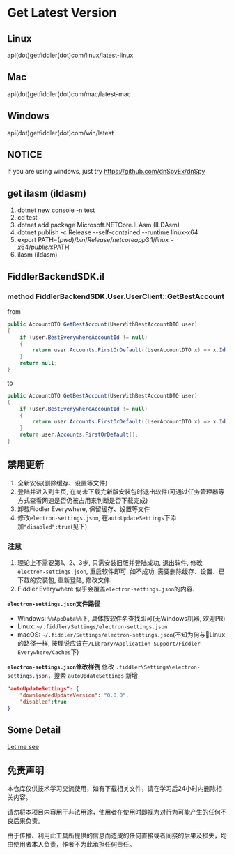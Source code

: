 # Get Latest Version

## Linux
api(dot)getfiddler(dot)com/linux/latest-linux

## Mac
api(dot)getfiddler(dot)com/mac/latest-mac

## Windows
api(dot)getfiddler(dot)com/win/latest

## NOTICE

If you are using windows, just try https://github.com/dnSpyEx/dnSpy
## get ilasm (ildasm)

1. dotnet new console -n test
2. cd test
3. dotnet add package Microsoft.NETCore.ILAsm (ILDAsm)
4. dotnet publish -c Release --self-contained --runtime linux-x64
5. export PATH=$(pwd)/bin/Release/netcoreapp3.1/linux-x64/publish:$PATH
6. ilasm (ildasm)

## FiddlerBackendSDK.il

### method FiddlerBackendSDK.User.UserClient::GetBestAccount

from
```c#
public AccountDTO GetBestAccount(UserWithBestAccountDTO user)
{
	if (user.BestEverywhereAccountId != null)
	{
		return user.Accounts.FirstOrDefault((UserAccountDTO x) => x.Id == user.BestEverywhereAccountId.Value);
	}
	return null;
}
```
to
```c#
public AccountDTO GetBestAccount(UserWithBestAccountDTO user)
{
	if (user.BestEverywhereAccountId != null)
	{
		return user.Accounts.FirstOrDefault((UserAccountDTO x) => x.Id == user.BestEverywhereAccountId.Value);
	}
	return user.Accounts.FirstOrDefault();
}
```

## 禁用更新
1. 全新安装(删除缓存、设置等文件)
2. 登陆并进入到主页, 在尚未下载完新版安装包时退出软件(可通过任务管理器等方式查看网速是否仍被占用来判断是否下载完成)
3. 卸载Fiddler Everywhere, 保留缓存、设置等文件
4. 修改`electron-settings.json`, 在`autoUpdateSettings`下添加`"disabled":true`(见下)
### 注意
1. 理论上不需要第1、2、3步, 只需安装旧版并登陆成功, 退出软件, 修改`electron-settings.json`, 重启软件即可. 如不成功, 需要删除缓存、设置、已下载的安装包, 重新登陆, 修改文件.
2. Fiddler Everywhere 似乎会覆盖`electron-settings.json`的内容.

**`electron-settings.json`文件路径**
- Windows: `%%AppData%%`下, 具体按软件名查找即可(无Windows机器, 欢迎PR)
- Linux: `~/.fiddler/Settings/electron-settings.json`
- macOS: `~/.fiddler/Settings/electron-settings.json`(不知为何与Linux的路径一样, 按理说应该在`/Library/Application Support/Fiddler Everywhere/Caches`下)
  
**`electron-settings.json`修改样例**
修改 `.fiddler\Settings\electron-settings.json`，搜索 `autoUpdateSettings` 新增
```json
"autoUpdateSettings": {
    "downloadedUpdateVersion": "0.0.0",
    "disabled":true
}
```

## Some Detail

[Let me see](./DETAIL.MD)
	
## 免责声明
	
本仓库仅供技术学习交流使用，如有下载相关文件，请在学习后24小时内删除相关内容。

请勿将本项目内容用于非法用途，使用者在使用时即视为对行为可能产生的任何不良后果负责。
	
由于传播、利用此工具所提供的信息而造成的任何直接或者间接的后果及损失，均由使用者本人负责，作者不为此承担任何责任。
